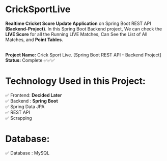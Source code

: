 # CrickSportLive
<b>Realtime Cricket Score Update Application</b> on Spring Boot REST API <b>(Backend-Project)</b>. In this Spring Boot Backend project, We can check the <b>LIVE Score</b> for all the Running LIVE Matches, Can See the List of All Matches, and <b>Point Tables</b>. 

<br>
<b> Project Name:</b> Crick Sport Live. [Spring Boot REST API - Backend Project]<br>
<b>Status:</b> Complete ✅✅✅


# Technology Used in this Project:
  ✅ Frontend: <b>Decided Later</b><br> 
  ✅ Backend : <b>Spring Boot</b><br>
  ✅ Spring Data JPA  
  ✅ REST API<br>
  ✅ Scrapping

# Database:
  ✅ Database : MySQL
  
  
